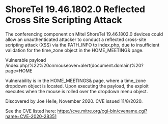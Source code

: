 # ShoreTel 19.46.1802.0 Reflected Cross Site Scripting Attack

The conferencing component on Mitel ShoreTel 19.46.1802.0 devices could allow an unauthenticated attacker to conduct a reflected cross-site scripting attack (XSS) via the PATH_INFO to index.php, due to insufficient validation for the time_zone object in the HOME_MEETING& page.

Vulnerable payload
/index.php/%22%20onmouseover=alert(document.domain)%20?page=HOME

Vulnerability is in the HOME_MEETINGS& page, where a time_zone dropdown object is located.  Upon executing the payload, the exploit executes when the mouse is rolled over the dropdown menu object.

Discovered by Joe Helle, November 2020.  CVE issued 11/8/2020.

See the CVE listed here: https://cve.mitre.org/cgi-bin/cvename.cgi?name=CVE-2020-28351
